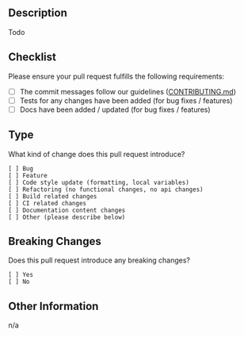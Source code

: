 ## Description

<!-- please describe the issue fixed or current behavior you are modifying / the new behavior -->

Todo

## Checklist

Please ensure your pull request fulfills the following requirements:

- [ ] The commit messages follow our guidelines ([CONTRIBUTING.md](./CONTRIBUTING.md))
- [ ] Tests for any changes have been added (for bug fixes / features)
- [ ] Docs have been added / updated (for bug fixes / features)

## Type

What kind of change does this pull request introduce?

<!-- please check the one that applies using an "x" -->

```
[ ] Bug
[ ] Feature
[ ] Code style update (formatting, local variables)
[ ] Refactoring (no functional changes, no api changes)
[ ] Build related changes
[ ] CI related changes
[ ] Documentation content changes
[ ] Other (please describe below)
```

## Breaking Changes

Does this pull request introduce any breaking changes?

<!-- please check the one that applies using an "x" -->

```
[ ] Yes
[ ] No
```

<!-- if "Yes", please describe the impact and migration path for existing applications below -->

## Other Information

<!-- please include any additional information that might be helpful during review -->

n/a
